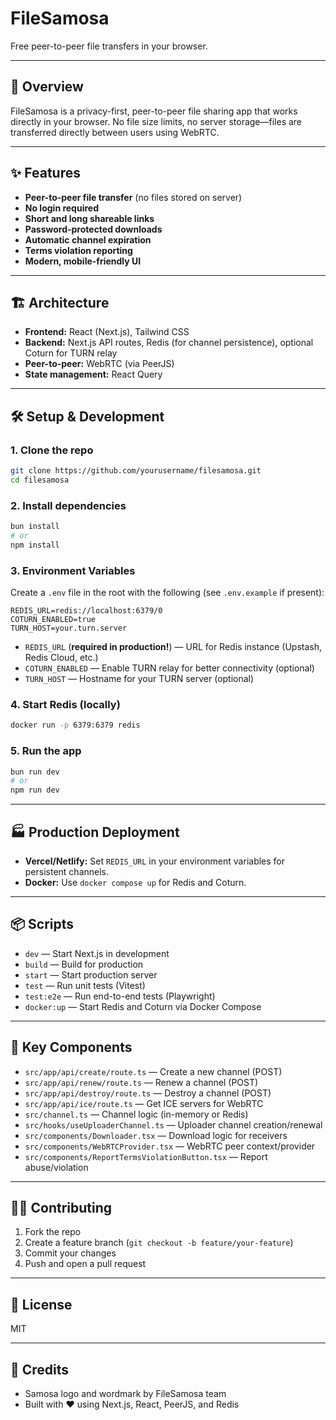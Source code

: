 # FileSamosa

Free peer-to-peer file transfers in your browser.

---

## 🚀 Overview
FileSamosa is a privacy-first, peer-to-peer file sharing app that works directly in your browser. No file size limits, no server storage—files are transferred directly between users using WebRTC.

---

## ✨ Features
- **Peer-to-peer file transfer** (no files stored on server)
- **No login required**
- **Short and long shareable links**
- **Password-protected downloads**
- **Automatic channel expiration**
- **Terms violation reporting**
- **Modern, mobile-friendly UI**

---

## 🏗️ Architecture
- **Frontend:** React (Next.js), Tailwind CSS
- **Backend:** Next.js API routes, Redis (for channel persistence), optional Coturn for TURN relay
- **Peer-to-peer:** WebRTC (via PeerJS)
- **State management:** React Query

---

## 🛠️ Setup & Development

### 1. Clone the repo
```bash
git clone https://github.com/yourusername/filesamosa.git
cd filesamosa
```

### 2. Install dependencies
```bash
bun install
# or
npm install
```

### 3. Environment Variables
Create a `.env` file in the root with the following (see `.env.example` if present):
```
REDIS_URL=redis://localhost:6379/0
COTURN_ENABLED=true
TURN_HOST=your.turn.server
```
- `REDIS_URL` (**required in production!**) — URL for Redis instance (Upstash, Redis Cloud, etc.)
- `COTURN_ENABLED` — Enable TURN relay for better connectivity (optional)
- `TURN_HOST` — Hostname for your TURN server (optional)

### 4. Start Redis (locally)
```bash
docker run -p 6379:6379 redis
```

### 5. Run the app
```bash
bun run dev
# or
npm run dev
```

---

## 🏭 Production Deployment
- **Vercel/Netlify:** Set `REDIS_URL` in your environment variables for persistent channels.
- **Docker:** Use `docker compose up` for Redis and Coturn.

---

## 📦 Scripts
- `dev` — Start Next.js in development
- `build` — Build for production
- `start` — Start production server
- `test` — Run unit tests (Vitest)
- `test:e2e` — Run end-to-end tests (Playwright)
- `docker:up` — Start Redis and Coturn via Docker Compose

---

## 🧩 Key Components
- `src/app/api/create/route.ts` — Create a new channel (POST)
- `src/app/api/renew/route.ts` — Renew a channel (POST)
- `src/app/api/destroy/route.ts` — Destroy a channel (POST)
- `src/app/api/ice/route.ts` — Get ICE servers for WebRTC
- `src/channel.ts` — Channel logic (in-memory or Redis)
- `src/hooks/useUploaderChannel.ts` — Uploader channel creation/renewal
- `src/components/Downloader.tsx` — Download logic for receivers
- `src/components/WebRTCProvider.tsx` — WebRTC peer context/provider
- `src/components/ReportTermsViolationButton.tsx` — Report abuse/violation

---

## 🧑‍💻 Contributing
1. Fork the repo
2. Create a feature branch (`git checkout -b feature/your-feature`)
3. Commit your changes
4. Push and open a pull request

---

## 📝 License
MIT

---

## 🙏 Credits
- Samosa logo and wordmark by FileSamosa team
- Built with ❤️ using Next.js, React, PeerJS, and Redis 